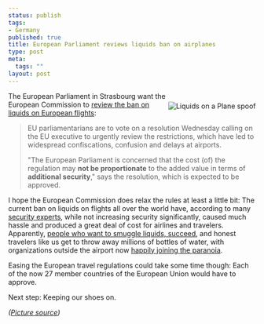 ```yaml
--- 
status: publish
tags: 
- Germany
published: true
title: European Parliament reviews liquids ban on airplanes
type: post
meta: 
  tags: ""
layout: post
---
```

<a href='http://fredericiana.com/wp-content/uploads/2007/09/liquids-on-a-plane.jpg' title='Liquids on a Plane spoof'><img src='http://fredericiana.com/wp-content/uploads/2007/09/liquids-on-a-plane.thumbnail.jpg' alt='Liquids on a Plane spoof' class="alignright" align="right" vspace="20" /></a>The European Parliament in Strasbourg want the European Commission to <a href="http://www.iht.com/articles/ap/2007/09/04/europe/EU-GEN-EU-Airport-Security.php">review the ban on liquids on European flights</a>:

<blockquote>EU parliamentarians are to vote on a resolution Wednesday calling on the EU executive to urgently review the restrictions, which have led to widespread confiscations, confusion and delays at airports.

"The European Parliament is concerned that the cost (of) the regulation may <strong>not be proportionate</strong> to the added value in terms of <strong>additional security</strong>," says the resolution, which is expected to be approved.</blockquote>

I hope the European Commission does relax the rules at least a little bit: The current ban on liquids on flights all over the world have, according to many <a href="http://www.schneier.com/interview-hawley.html">security experts</a>, while not increasing security significantly, caused much hassle and produced a great deal of cost for airlines and travelers. Apparently, <a href="http://www.zug.com/gab/index.cgi?func=view_thread&head=1&thread_id=74827">people who want to smuggle liquids, succeed</a>, and honest travelers like us get to throw away millions of bottles of water, with organizations outside the airport now <a href="http://www.boingboing.net/2007/09/03/bottled-water-forbid.html">happily joining the paranoia</a>.

Easing the European travel regulations could take some time though: Each of the now 27 member countries of the European Union would have to approve.

Next step: Keeping our shoes on.

<em>(<a href="http://www.boingboing.net/2006/08/10/liquids-on-a-plane-a.html">Picture source</a>)</em>
